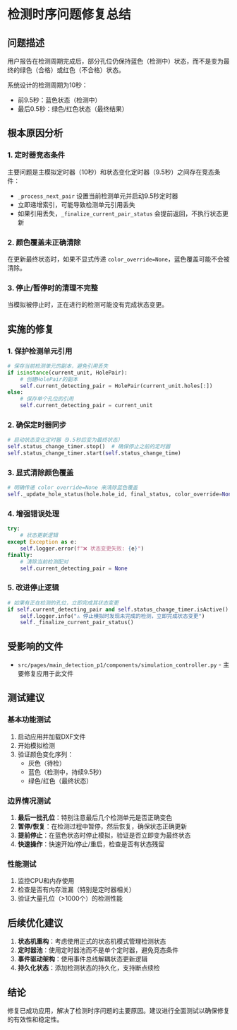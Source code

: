 # 检测时序问题修复总结

## 问题描述
用户报告在检测周期完成后，部分孔位仍保持蓝色（检测中）状态，而不是变为最终的绿色（合格）或红色（不合格）状态。

系统设计的检测周期为10秒：
- 前9.5秒：蓝色状态（检测中）
- 最后0.5秒：绿色/红色状态（最终结果）

## 根本原因分析

### 1. 定时器竞态条件
主要问题是主模拟定时器（10秒）和状态变化定时器（9.5秒）之间存在竞态条件：
- `_process_next_pair` 设置当前检测单元并启动9.5秒定时器
- 立即递增索引，可能导致检测单元引用丢失
- 如果引用丢失，`_finalize_current_pair_status` 会提前返回，不执行状态更新

### 2. 颜色覆盖未正确清除
在更新最终状态时，如果不显式传递 `color_override=None`，蓝色覆盖可能不会被清除。

### 3. 停止/暂停时的清理不完整
当模拟被停止时，正在进行的检测可能没有完成状态变更。

## 实施的修复

### 1. 保护检测单元引用
```python
# 保存当前检测单元的副本，避免引用丢失
if isinstance(current_unit, HolePair):
    # 创建HolePair的副本
    self.current_detecting_pair = HolePair(current_unit.holes[:])
else:
    # 保存单个孔位的引用
    self.current_detecting_pair = current_unit
```

### 2. 确保定时器同步
```python
# 启动状态变化定时器（9.5秒后变为最终状态）
self.status_change_timer.stop()  # 确保停止之前的定时器
self.status_change_timer.start(self.status_change_time)
```

### 3. 显式清除颜色覆盖
```python
# 明确传递 color_override=None 来清除蓝色覆盖
self._update_hole_status(hole.hole_id, final_status, color_override=None)
```

### 4. 增强错误处理
```python
try:
    # 状态更新逻辑
except Exception as e:
    self.logger.error(f"❌ 状态变更失败: {e}")
finally:
    # 清除当前检测配对
    self.current_detecting_pair = None
```

### 5. 改进停止逻辑
```python
# 如果有正在检测的孔位，立即完成其状态变更
if self.current_detecting_pair and self.status_change_timer.isActive():
    self.logger.info("⚠️ 停止模拟时发现未完成的检测，立即完成状态变更")
    self._finalize_current_pair_status()
```

## 受影响的文件
- `src/pages/main_detection_p1/components/simulation_controller.py` - 主要修复应用于此文件

## 测试建议

### 基本功能测试
1. 启动应用并加载DXF文件
2. 开始模拟检测
3. 验证颜色变化序列：
   - 灰色（待检）
   - 蓝色（检测中，持续9.5秒）
   - 绿色/红色（最终状态）

### 边界情况测试
1. **最后一批孔位**：特别注意最后几个检测单元是否正确变色
2. **暂停/恢复**：在检测过程中暂停，然后恢复，确保状态正确更新
3. **提前停止**：在蓝色状态时停止模拟，验证是否立即变为最终状态
4. **快速操作**：快速开始/停止/重启，检查是否有状态残留

### 性能测试
1. 监控CPU和内存使用
2. 检查是否有内存泄漏（特别是定时器相关）
3. 验证大量孔位（>1000个）的检测性能

## 后续优化建议

1. **状态机重构**：考虑使用正式的状态机模式管理检测状态
2. **定时器池**：使用定时器池而不是单个定时器，避免竞态条件
3. **事件驱动架构**：使用事件总线解耦状态更新逻辑
4. **持久化状态**：添加检测状态的持久化，支持断点续检

## 结论
修复已成功应用，解决了检测时序问题的主要原因。建议进行全面测试以确保修复的有效性和稳定性。